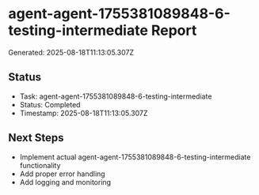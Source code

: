 # agent-agent-1755381089848-6-testing-intermediate Report

Generated: 2025-08-18T11:13:05.307Z

## Status
- Task: agent-agent-1755381089848-6-testing-intermediate
- Status: Completed
- Timestamp: 2025-08-18T11:13:05.307Z

## Next Steps
- Implement actual agent-agent-1755381089848-6-testing-intermediate functionality
- Add proper error handling
- Add logging and monitoring
